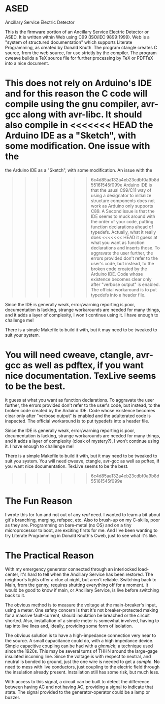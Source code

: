 ASED
=========
Ancillary Service Electric Detector


This is the firmware portion of an Ancillary Service Electric Detector or ASED.
It is written within Web using C99 (ISO/IEC 9899:1999). Web is a "system of
structured documentation" which supports Literate Programming, as created by
Donald Knuth. The program ctangle creates C source, from the web source, for
use strictly by the compiler. The program cweave builds a TeX source file for
further processing by TeX or PDFTeX into a nice document.

This does not rely on Arduino's IDE and for this reason the C code will compile
using the gnu compiler, avr-gcc along with avr-libc. It should also compile in
<<<<<<< HEAD
the Arduino IDE as a "Sketch", with some modification. One issue with the
=======
the Arduino IDE as a "Sketch", with some modification. An issue with the
>>>>>>> 6c4d85aa132a4eb23cdbf0a9b8d55161545f099e
Arduino IDE is that the usual  C99/C11 way of using a designator to initialize
structure components does not work as Arduino only supports C89.
A Second issue is that the IDE seems to muck around with the order of your code,
putting function declarations ahead of typedefs. Actually, what it really does 
<<<<<<< HEAD
it guess at what you want as function declarations and inserts those. To
aggravate the user further, the errors provided don't refer to the user's code,
but instead, to the broken code created by the Arduino IDE. Code whose existence
becomes clear only after "verbose output" is enabled. The official workaround is
to put typedefs into a header file.
   
Since the IDE is generally weak, error/warning reporting is poor, documentation
is lacking, strange workarounds are needed for many things, and it adds a layer
of complexity, I won't continue using it. I have enough to challenge me! 

There is a simple Makefile to build it with, but it may need to be tweaked to
suit your system.

You will need cweave, ctangle, avr-gcc as well as pdftex, if you want nice
documentation. TexLive seems to be the best.
=======
it guess at what you want as function declarations. To aggravate the user
further, the errors provided don't refer to the user's code, but instead, to the
broken code created by the Arduino IDE. Code whose existence becomes clear only
after "verbose output" is enabled and the adulterated code is inspected. The
official workaround is to put typedefs into a header file.
   
Since the IDE is generally weak, error/warning reporting is poor, documentation
is lacking, strange workarounds are needed for many things, and it adds a layer
of complexity (cloak of mystery?), I won't continue using it. I have enough to
challenge me! 

There is a simple Makefile to build it with, but it may need to be tweaked to
suit you system. You will need cweave, ctangle, avr-gcc as well as pdftex, if
you want nice documentation. TexLive seems to be the best.
>>>>>>> 6c4d85aa132a4eb23cdbf0a9b8d55161545f099e

# The Fun Reason
I wrote this for fun and not out of any *real* need. I wanted to learn a bit
about git's branching, merging, refspec, etc. Also to brush-up on my C-skills,
poor as they are. Programming on bare-metal (no OS) and on a tiny microprocessor
to boot, are exciting firsts for me. And I've been wanting to try Literate
Programming in Donald Knuth's Cweb, just to see what it's like. 

# The Practical Reason
With my emergency generator connected through an interlocked load-center, it's
hard to tell when the Ancillary Service has been restored. The neighbor's
lights offer a clue at night, but aren't reliable. Switching back to Main, from
the genny, requires shutting everything off for a moment. It would be good to
know if main, or Ancillary Service, is live before switching back to it.

The obvious method is to measure the voltage at the main-breaker's input, using
a meter. One safety concern is that it's not breaker-protected making for a
massive fault-current, should insulation be breached or the circuit shorted.
Also, installation of a simple meter is somewhat involved, having to tap into
live lines and, ideally, providing some form of isolation. 

The obvious solution is to have a high-impedance connection very near to the
source. A small capacitance could do, with a high impedance device.
Simple capacitive coupling can be had with a *gimmick*; a technique used since
the 1920s. This may be several turns of THHN around the large-gage insulated
incoming line. Since the voltage is with respect to neutral, and neutral is
bonded to ground, just the one wire is needed to get a *sample*. No need to mess
with live conductors, just coupling to the electric field through the insulation
already present. Installation still has some risk, but much less.

With access to this signal, a circuit can be built to detect the difference
between having AC and not having AC, providing a signal to indicate that state.
The signal provided to the generator-operator could be a lamp or buzzer.  

